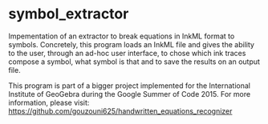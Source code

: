 # symbol_extractor
Impementation of an extractor to break equations in InkML format to symbols.
Concretely, this program loads an InkML file and gives the ability to the user,
through an ad-hoc user interface, to chose which ink traces compose a symbol,
what symbol is that and to save the results on an output file.

This program is part of a bigger project implemented for the International
Institute of GeoGebra during the Google Summer of Code 2015. For more
information, please visit:
https://github.com/gouzouni625/handwritten_equations_recognizer

